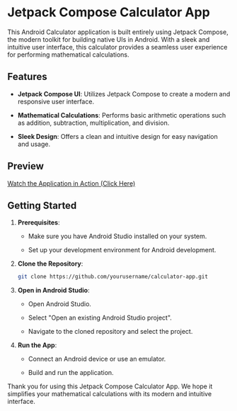 # Jetpack Compose Calculator App

This Android Calculator application is built entirely using Jetpack Compose, the modern toolkit for building native UIs in Android. With a sleek and intuitive user interface, this calculator provides a seamless user experience for performing mathematical calculations.

## Features

- **Jetpack Compose UI**: Utilizes Jetpack Compose to create a modern and responsive user interface.
  
- **Mathematical Calculations**: Performs basic arithmetic operations such as addition, subtraction, multiplication, and division.

- **Sleek Design**: Offers a clean and intuitive design for easy navigation and usage.

## Preview

[Watch the Application in Action (Click Here)]([https://www.youtube.com/watch?v=your_video_id](https://youtube.com/shorts/gnSQByB2wu8?feature=share))


## Getting Started

1. **Prerequisites**:

    - Make sure you have Android Studio installed on your system.

    - Set up your development environment for Android development.

2. **Clone the Repository**:

    ```bash
    git clone https://github.com/yourusername/calculator-app.git
    ```

3. **Open in Android Studio**:

    - Open Android Studio.
    
    - Select "Open an existing Android Studio project".

    - Navigate to the cloned repository and select the project.

4. **Run the App**:

    - Connect an Android device or use an emulator.

    - Build and run the application.


Thank you for using this Jetpack Compose Calculator App. We hope it simplifies your mathematical calculations with its modern and intuitive interface.
